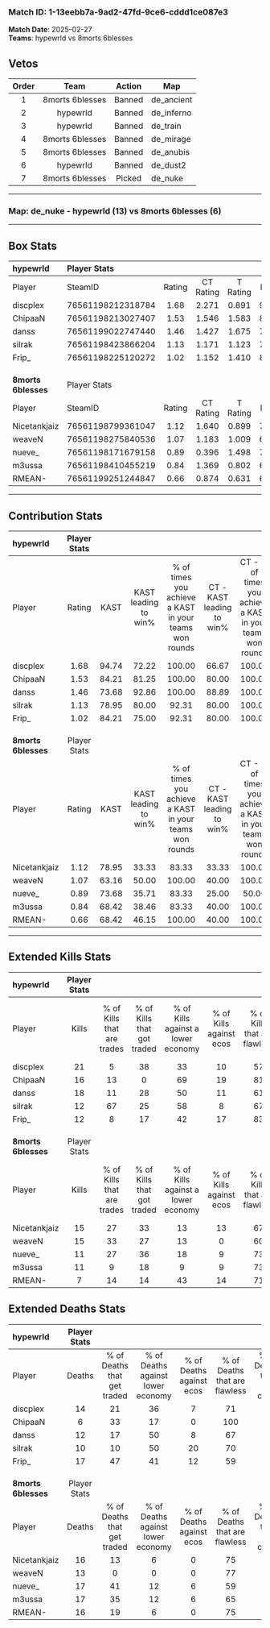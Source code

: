 ### Match ID: 1-13eebb7a-9ad2-47fd-9ce6-cddd1ce087e3  
**Match Date**: 2025-02-27  
**Teams**: hypewrld vs 8morts 6blesses  

## Vetos  

| Order | Team | Action | Map |
| :---: | :--: | :----: | --- |
| 1 | 8morts 6blesses | Banned | de_ancient |
| 2 | hypewrld | Banned | de_inferno |
| 3 | hypewrld | Banned | de_train |
| 4 | 8morts 6blesses | Banned | de_mirage |
| 5 | 8morts 6blesses | Banned | de_anubis |
| 6 | hypewrld | Banned | de_dust2 |
| 7 | 8morts 6blesses | Picked | de_nuke |

---  

### **Map**: de_nuke - hypewrld (13) vs 8morts 6blesses (6)  
---  

## Box Stats  

| **hypewrld**        | Player Stats      |        |           |          |       |       |       |         |        |      |     |
| :- | :- | :-: | :-: | :-: | :-: | :-: | :-: | :-: | :-: | :-: | :-: |
| Player              | SteamID           | Rating | CT Rating | T Rating | KAST  |  ADR  | Kills | Assists | Deaths | K/D  | HS% |
| discplex            | 76561198212318784 |  1.68  |   2.271   |  0.891   | 94.74 | 106.3 |  21   |    4    |   14   | 1.50 | 66  |
| ChipaaN             | 76561198213027407 |  1.53  |   1.546   |  1.583   | 84.21 | 84.2  |  16   |    5    |   6    | 2.67 | 31  |
| danss               | 76561199022747440 |  1.46  |   1.427   |  1.675   | 73.68 | 110.8 |  18   |    5    |   12   | 1.50 | 72  |
| silrak              | 76561198423866204 |  1.13  |   1.171   |  1.123   | 78.95 | 62.9  |  12   |    4    |   10   | 1.20 | 41  |
| Frip_               | 76561198225120272 |  1.02  |   1.152   |  1.410   | 84.21 | 76.8  |  12   |    6    |   17   | 0.71 | 58  |
|                     |                   |        |           |          |       |       |       |         |        |      |     |
|                     |                   |        |           |          |       |       |       |         |        |      |     |
|                     |                   |        |           |          |       |       |       |         |        |      |     |
| **8morts 6blesses** | Player Stats      |        |           |          |       |       |       |         |        |      |     |
| Player              | SteamID           | Rating | CT Rating | T Rating | KAST  |  ADR  | Kills | Assists | Deaths | K/D  | HS% |
| Nicetankjaiz        | 76561198799361047 |  1.12  |   1.640   |  0.899   | 78.95 | 66.4  |  15   |    6    |   16   | 0.94 | 40  |
| weaveN              | 76561198275840536 |  1.07  |   1.183   |  1.009   | 63.16 | 67.4  |  15   |    3    |   13   | 1.15 | 46  |
| nueve_              | 76561198171679158 |  0.89  |   0.396   |  1.498   | 73.68 | 78.3  |  11   |    4    |   17   | 0.65 | 72  |
| m3ussa              | 76561198410455219 |  0.84  |   1.369   |  0.802   | 68.42 | 72.5  |  11   |    5    |   17   | 0.65 | 63  |
| RMEAN-              | 76561199251244847 |  0.66  |   0.874   |  0.631   | 68.42 | 61.7  |   7   |    7    |   16   | 0.44 | 57  |
---  

## Contribution Stats  

| **hypewrld**        | Player Stats |       |                      |                                                        |                           |                                                             |                          |                                                            |
| :- | :-: | :-: | :-: | :-: | :-: | :-: | :-: | :-: |
| Player              |    Rating    | KAST  | KAST leading to win% | % of times you achieve a KAST in your teams won rounds | CT - KAST leading to win% | CT - % of times you achieve a KAST in your teams won rounds | T - KAST leading to win% | T - % of times you achieve a KAST in your teams won rounds |
| discplex            |     1.68     | 94.74 |        72.22         |                         100.00                         |           66.67           |                           100.00                            |          83.33           |                           100.00                           |
| ChipaaN             |     1.53     | 84.21 |        81.25         |                         100.00                         |           80.00           |                           100.00                            |          83.33           |                           100.00                           |
| danss               |     1.46     | 73.68 |        92.86         |                         100.00                         |           88.89           |                           100.00                            |          100.00          |                           100.00                           |
| silrak              |     1.13     | 78.95 |        80.00         |                         92.31                          |           80.00           |                           100.00                            |          80.00           |                           80.00                            |
| Frip_               |     1.02     | 84.21 |        75.00         |                         92.31                          |           80.00           |                           100.00                            |          66.67           |                           80.00                            |
|                     |              |       |                      |                                                        |                           |                                                             |                          |                                                            |
|                     |              |       |                      |                                                        |                           |                                                             |                          |                                                            |
|                     |              |       |                      |                                                        |                           |                                                             |                          |                                                            |
| **8morts 6blesses** | Player Stats |       |                      |                                                        |                           |                                                             |                          |                                                            |
| Player              |    Rating    | KAST  | KAST leading to win% | % of times you achieve a KAST in your teams won rounds | CT - KAST leading to win% | CT - % of times you achieve a KAST in your teams won rounds | T - KAST leading to win% | T - % of times you achieve a KAST in your teams won rounds |
| Nicetankjaiz        |     1.12     | 78.95 |        33.33         |                         83.33                          |           33.33           |                           100.00                            |          33.33           |                           75.00                            |
| weaveN              |     1.07     | 63.16 |        50.00         |                         100.00                         |           40.00           |                           100.00                            |          57.14           |                           100.00                           |
| nueve_              |     0.89     | 73.68 |        35.71         |                         83.33                          |           25.00           |                            50.00                            |          40.00           |                           100.00                           |
| m3ussa              |     0.84     | 68.42 |        38.46         |                         83.33                          |           40.00           |                           100.00                            |          37.50           |                           75.00                            |
| RMEAN-              |     0.66     | 68.42 |        46.15         |                         100.00                         |           40.00           |                           100.00                            |          50.00           |                           100.00                           |
---  

## Extended Kills Stats  

| **hypewrld**        | Player Stats |                            |                            |                                    |                         |                              |                                 |                                       |                    |           |
| :- | :-: | :-: | :-: | :-: | :-: | :-: | :-: | :-: | :-: | :-: |
| Player              |    Kills     | % of Kills that are trades | % of Kills that got traded | % of Kills against a lower economy | % of Kills against ecos | % of Kills that are flawless | % of Kills that are close duels | % of Kills that are assisted by flash | Pistol Round Kills | AWP Kills |
| discplex            |      21      |             5              |             38             |                 33                 |           10            |              57              |               14                |                   5                   |         0          |     1     |
| ChipaaN             |      16      |             13             |             0              |                 69                 |           19            |              81              |               13                |                   0                   |         8          |     0     |
| danss               |      18      |             11             |             28             |                 50                 |           11            |              61              |               11                |                  11                   |         0          |     0     |
| silrak              |      12      |             67             |             25             |                 58                 |            8            |              67              |                8                |                   0                   |         0          |     1     |
| Frip_               |      12      |             8              |             17             |                 42                 |           17            |              83              |                0                |                   0                   |         0          |     2     |
|                     |              |                            |                            |                                    |                         |                              |                                 |                                       |                    |           |
|                     |              |                            |                            |                                    |                         |                              |                                 |                                       |                    |           |
|                     |              |                            |                            |                                    |                         |                              |                                 |                                       |                    |           |
| **8morts 6blesses** | Player Stats |                            |                            |                                    |                         |                              |                                 |                                       |                    |           |
| Player              |    Kills     | % of Kills that are trades | % of Kills that got traded | % of Kills against a lower economy | % of Kills against ecos | % of Kills that are flawless | % of Kills that are close duels | % of Kills that are assisted by flash | Pistol Round Kills | AWP Kills |
| Nicetankjaiz        |      15      |             27             |             33             |                 13                 |           13            |              67              |                7                |                   0                   |         0          |     1     |
| weaveN              |      15      |             33             |             27             |                 13                 |            0            |              60              |                0                |                   0                   |         6          |     2     |
| nueve_              |      11      |             27             |             36             |                 18                 |            9            |              73              |                0                |                   0                   |         0          |     1     |
| m3ussa              |      11      |             9              |             18             |                 9                  |            9            |              73              |                0                |                   0                   |         0          |     4     |
| RMEAN-              |      7       |             14             |             14             |                 43                 |           14            |              71              |                0                |                  14                   |         0          |     1     |
## Extended Deaths Stats  

| **hypewrld**        | Player Stats |                             |                                   |                          |                               |                            |                           |               |
| :- | :-: | :-: | :-: | :-: | :-: | :-: | :-: | :-: |
| Player              |    Deaths    | % of Deaths that get traded | % of Deaths against lower economy | % of Deaths against ecos | % of Deaths that are flawless | % of Deaths that are close | % of Deaths while blinded | Deaths to AWP |
| discplex            |      14      |             21              |                36                 |            7             |              71               |             0              |             0             |       2       |
| ChipaaN             |      6       |             33              |                17                 |            0             |              100              |             0              |             0             |       2       |
| danss               |      12      |             17              |                50                 |            8             |              67               |             8              |             8             |       1       |
| silrak              |      10      |             10              |                50                 |            20            |              70               |             0              |             0             |       0       |
| Frip_               |      17      |             47              |                41                 |            12            |              59               |             0              |             0             |       1       |
|                     |              |                             |                                   |                          |                               |                            |                           |               |
|                     |              |                             |                                   |                          |                               |                            |                           |               |
|                     |              |                             |                                   |                          |                               |                            |                           |               |
| **8morts 6blesses** | Player Stats |                             |                                   |                          |                               |                            |                           |               |
| Player              |    Deaths    | % of Deaths that get traded | % of Deaths against lower economy | % of Deaths against ecos | % of Deaths that are flawless | % of Deaths that are close | % of Deaths while blinded | Deaths to AWP |
| Nicetankjaiz        |      16      |             13              |                 6                 |            0             |              75               |             6              |             6             |       0       |
| weaveN              |      13      |              0              |                 0                 |            0             |              77               |             15             |             0             |       4       |
| nueve_              |      17      |             41              |                12                 |            6             |              59               |             12             |             0             |       0       |
| m3ussa              |      17      |             35              |                12                 |            6             |              65               |             12             |             6             |       2       |
| RMEAN-              |      16      |             19              |                 6                 |            0             |              75               |             6              |             6             |       2       |
